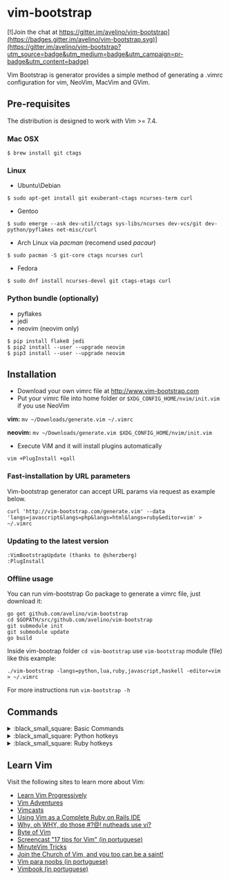 # vim-bootstrap

[![Join the chat at https://gitter.im/avelino/vim-bootstrap](https://badges.gitter.im/avelino/vim-bootstrap.svg)](https://gitter.im/avelino/vim-bootstrap?utm_source=badge&utm_medium=badge&utm_campaign=pr-badge&utm_content=badge)

Vim Bootstrap is generator provides a simple method of generating a .vimrc configuration for vim, NeoVim, MacVim and GVim.

## Pre-requisites

The distribution is designed to work with Vim >= 7.4.

### Mac OSX

```
$ brew install git ctags
```

### Linux

* Ubuntu\Debian

```
$ sudo apt-get install git exuberant-ctags ncurses-term curl
```

* Gentoo
```
$ sudo emerge --ask dev-util/ctags sys-libs/ncurses dev-vcs/git dev-python/pyflakes net-misc/curl
```

* Arch Linux via *pacman* (recomend used *pacaur*)
```
$ sudo pacman -S git-core ctags ncurses curl
```
* Fedora

```
$ sudo dnf install ncurses-devel git ctags-etags curl
```

### Python bundle (optionally)

* pyflakes
* jedi
* neovim (neovim only) 

```
$ pip install flake8 jedi
$ pip2 install --user --upgrade neovim
$ pip3 install --user --upgrade neovim
```

## Installation

* Download your own vimrc file at http://www.vim-bootstrap.com
* Put your vimrc file into home folder or `$XDG_CONFIG_HOME/nvim/init.vim` if you use NeoVim

**vim:** `mv ~/Downloads/generate.vim ~/.vimrc`

**neovim:** `mv ~/Downloads/generate.vim $XDG_CONFIG_HOME/nvim/init.vim`

* Execute ViM and it will install plugins automatically
```
vim +PlugInstall +qall
```

### Fast-installation by URL parameters

Vim-bootstrap generator can accept URL params via request as example below.

    curl 'http://vim-bootstrap.com/generate.vim' --data 'langs=javascript&langs=php&langs=html&langs=ruby&editor=vim' > ~/.vimrc


### Updating to the latest version

    :VimBootstrapUpdate (thanks to @sherzberg)
    :PlugInstall


### Offline usage

You can run vim-bootstrap Go package to generate a vimrc file, just download it:

    go get github.com/avelino/vim-bootstrap
    cd $GOPATH/src/github.com/avelino/vim-bootstrap
    git submodule init
    git submodule update
    go build

Inside vim-bootrap folder `cd vim-bootstrap` use `vim-bootstrap` module (file) like this example:

    ./vim-bootstrap -langs=python,lua,ruby,javascript,haskell -editor=vim > ~/.vimrc

For more instructions run `vim-bootstrap -h`


## Commands
</summary>
<details>
<summary>:black_small_square: Basic Commands</summary>

Commands | Descriptions
--- | ---
`:cd <path>` | Open path */path*
`<Control+w>+<hjkl>` | Navigate via split panels
`<Control>+w+w` | Alternative navigate vim split panels
`,.` | Set path working directory
`,w or ,x` | Next buffer navigate
`,q or ,z` | previous buffer navigate
`SHIFT+t` | Create a tab
`TAB` | next tab navigate
`SHIFT+TAB` | previous tab navigate
`,e` | Find and open files
`,b` | Find file on buffer (open file)
`,c` | Close active buffer (clone file)
`F2`  | Open tree navigate in actual opened file
`F3`  | Open/Close tree navigate files
`F4` | List all class and method, support for python, go, lua, ruby and php
`,v` | Split vertical
`,h` | Split horizontal
`,f` | Search in the project
`,o` | Open github file/line (website), if used git in **github**
`,sh` | Open shell.vim terminal inside Vim or NeoVim built-in terminal
`,ga` | Execute *git add* on current file
`,gc` | git commit (splits window to write commit message)
`,gsh` | git push
`,gll` | git pull
`,gs` | git status
`,gb` | git blame
`,gd` | git diff
`,gr` | git remove
`,so` | Open Session
`,ss` | Save Session
`,sd` | Delete Session
`,sc` | Close Session
`>` | indent to right
`<` | indent to left
`gc` | Comment or uncomment lines that {motion} moves over
`YY` | Copy to clipboard
`,p` | Paste
`<Control+y>,` | Activate Emmet plugin
</details>

<details>
<summary>:black_small_square: Python hotkeys</summary>

Commands | Descriptions
--- | ---
`SHIFT+k` | Open documentation
`Control+Space` | Autocomplete
`,d` | Go to the Class/Method definition
`,r` | Rename object definition
`,n` | Show where command is usage
</details>

<details>
<summary>:black_small_square: Ruby hotkeys</summary>

Commands | Descriptions
------- | -------
`,a`        | Run all specs
`,l`        | Run last spec
`,t`        | Run current spec
`,rap`        | Add Parameter
`,rcpc`     | Inline Temp
`,rel`        | Convert Post Conditional
`,rec`        | Extract Constant          (visual selection)
`,rec`       | Extract to Let (Rspec)
`,relv`     | Extract Local Variable    (visual selection)
`,rrlv`     | Rename Local Variable     (visual selection/variable under the cursor)
`,rriv`     | Rename Instance Variable  (visual selection)
`,rem`      | Extract Method            (visual selection)

</details>

## Learn Vim

Visit the following sites to learn more about Vim:

* [Learn Vim Progressively](http://yannesposito.com/Scratch/en/blog/Learn-Vim-Progressively/)
* [Vim Adventures](http://vim-adventures.com/)
* [Vimcasts](http://vimcasts.org)
* [Using Vim as a Complete Ruby on Rails IDE](http://biodegradablegeek.com/2007/12/using-vim-as-a-complete-ruby-on-rails-ide/)
* [Why, oh WHY, do those #?@! nutheads use vi?](http://www.viemu.com/a-why-vi-vim.html)
* [Byte of Vim](http://www.swaroopch.com/notes/Vim)
* [Screencast "17 tips for Vim" (in portuguese)](http://blog.lucascaton.com.br/?p=1081)
* [MinuteVim Tricks](https://www.youtube.com/user/MinuteVimTricks)
* [Join the Church of Vim, and you too can be a saint!](http://www.avelino.xxx/2015/03/church-vim)
* [Vim para noobs (in portuguese)](https://woliveiras.com.br/vimparanoobs/)
* [Vimbook (in portuguese)](https://cassiobotaro.gitbooks.io/vimbook/content/)
